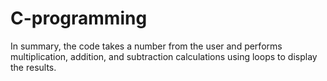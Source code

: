 # C-programming
In summary, the code takes a number from the user and performs multiplication, addition, and subtraction calculations using loops to display the results.
